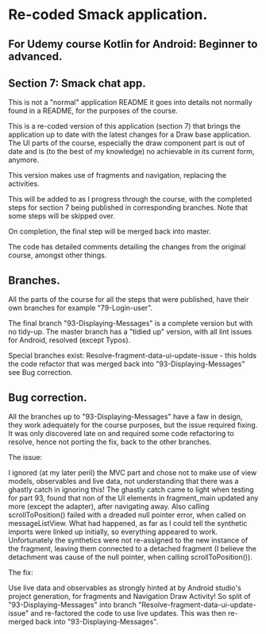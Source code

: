 Re-coded Smack application.
==========================

For Udemy course Kotlin for Android: Beginner to advanced.
----------------------------------------------------------

Section 7: Smack chat app.
--------------------------

This is not a "normal" application README it goes into details not normally found in a README, for
the purposes of the course. 

This is a re-coded version of this application (section 7) that brings the application up to date 
with the latest changes for a Draw base application.
The UI parts of the course, especially the draw component part is out of date and is (to
the best of my knowledge) no achievable in its current form, anymore.

This version makes use of fragments and navigation, replacing the activities.

This will be added to as I progress through the course, with the completed steps
for section 7 being published in corresponding branches.
Note that some steps will be skipped over.

On completion, the final step will be merged back into master.

The code has detailed comments detailing the changes from the original course, amongst 
other things.

Branches.
---------

All the parts of the course for all the steps that were published, have their own branches
for example "79-Login-user".

The final branch "93-Displaying-Messages" is a complete version but with no tidy-up.
The master branch has a "tidied up" version, with all lint issues for Android, resolved (except 
Typos).

Special branches exist:
Resolve-fragment-data-ui-update-issue - this holds the code refactor that was merged back into 
"93-Displaying-Messages" see Bug correction.

Bug correction.
---------------

All the branches up to "93-Displaying-Messages" have a faw in design, they work adequately for 
the course purposes, but the issue required fixing.
It was only discovered late on and required some code refactoring to resolve, hence not porting
the fix, back to the other branches.

The issue:

I ignored (at my later peril) the MVC part and chose not to make use of view models, observables 
and live data, not understanding that there was a ghastly catch in ignoring this!
The ghastly catch came to light when testing for part 93, found that non of the UI elements in
fragment_main updated any more (except the adapter), after navigating away. Also calling 
scrollToPosition() failed with a dreaded null pointer error, when called on messageListView.
What had happened, as far as I could tell the synthetic imports were linked up initially, so 
everything appeared to work. Unfortunately the synthetics were not re-assigned to the new instance 
of the fragment, leaving them connected to a detached fragment (I believe the detachment was cause 
of the null pointer, when calling scrollToPosition()).
 
The fix:

Use live data and observables as strongly hinted at by Android studio's project generation, for
fragments and Navigation Draw Activity!
So split of "93-Displaying-Messages" into branch "Resolve-fragment-data-ui-update-issue" and
re-factored the code to use live updates.
This was then re-merged back into "93-Displaying-Messages".

